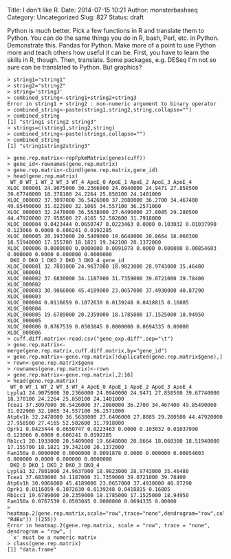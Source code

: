 Title: I don't like R.
Date: 2014-07-15 10:21
Author: monsterbashseq
Category: Uncategorized
Slug: 827
Status: draft

Python is much better. Pick a few functions in R and translate them to
Python. You can do the same things you do in R, bash, Perl, etc. in
Python. Demonstrate this. Pandas for Python. Make more of a point to use
Python more and teach others how useful it can be. First, you have to
learn the skills in R, though. Then, translate. Some packages, e.g.
DESeq I'm not so sure can be translated to Python. But graphics?

    > string1="string1"
    > string2="string2"
    > string='string3'
    > combined_string<-string1+string2+string3
    Error in string1 + string2 : non-numeric argument to binary operator
    > combined_string<-paste(string1,string2,string,collapse="")
    > combined_string
    [1] "string1 string2 string3"
    > strings=c(string1,string2,string)
    > combined_string<-paste(strings,collapse="")
    > combined_string
    [1] "string1string2string3"

    > gene.rep.matrix<-repFpkmMatrix(genes(cuff))
    > gene_id<-rownames(gene.rep.matrix)
    > gene.rep.matrix<-cbind(gene.rep.matrix,gene_id)
    > head(gene.rep.matrix)
     WT_0 WT_1 WT_2 WT_3 WT_4 ApoE_0 ApoE_1 ApoE_2 ApoE_3 ApoE_4
    XLOC_000001 24.9075000 30.2366000 24.0940000 24.9471 27.858500 39.67740000 18.378100 24.2264 25.850100 24.1401000
    XLOC_000002 37.3097000 36.5426000 37.2080000 36.2700 34.467400 49.85490000 31.022900 32.1065 34.557100 36.2571000
    XLOC_000003 32.2478000 36.5638000 27.6496000 27.8085 29.280500 44.47920000 27.958500 27.4165 52.502600 31.7918000
    XLOC_000004 0.0423444 0.0650747 0.0223463 0.0000 0.103032 0.01037990 0.123066 0.0000 0.606241 0.0192285
    XLOC_000005 20.1933000 20.5409000 19.6648000 20.8664 18.060300 18.51940000 17.155700 18.1821 19.342100 20.1372000
    XLOC_000006 0.0000000 0.0000000 0.0091878 0.0000 0.000000 0.00854603 0.000000 0.0000 0.000000 0.0000000
     DKO_0 DKO_1 DKO_2 DKO_3 DKO_4 gene_id
    XLOC_000001 32.7801000 24.9637000 18.9823000 28.9743000 35.46480 XLOC_000001
    XLOC_000002 37.6830000 34.1187000 31.7359000 39.0721000 39.78400 XLOC_000002
    XLOC_000003 30.9066000 45.4189000 23.0657000 37.4930000 40.87290 XLOC_000003
    XLOC_000004 0.0116059 0.1072630 0.0139248 0.0418815 0.16805 XLOC_000004
    XLOC_000005 19.6789000 20.2359000 18.1785000 17.1525000 18.94950 XLOC_000005
    XLOC_000006 0.0767539 0.0503045 0.0000000 0.0694335 0.00000 XLOC_000006
    > cuff.diff.matrix<-read.csv("gene_exp.diff",sep="\t")
    > gene.rep.matrix<-merge(gene.rep.matrix,cuff.diff.matrix,by="gene_id")
    > gene.rep.matrix<-gene.rep.matrix[!duplicated(gene.rep.matrix$gene),]
    > rown<-gene.rep.matrix$gene
    > rownames(gene.rep.matrix)<-rown
    > gene.rep.matrix<-gene.rep.matrix[,2:16]
    > head(gene.rep.matrix)
     WT_0 WT_1 WT_2 WT_3 WT_4 ApoE_0 ApoE_1 ApoE_2 ApoE_3 ApoE_4
    Lypla1 24.9075000 30.2366000 24.0940000 24.9471 27.858500 39.67740000 18.378100 24.2264 25.850100 24.1401000
    Tcea1 37.3097000 36.5426000 37.2080000 36.2700 34.467400 49.85490000 31.022900 32.1065 34.557100 36.2571000
    Atp6v1h 32.2478000 36.5638000 27.6496000 27.8085 29.280500 44.47920000 27.958500 27.4165 52.502600 31.7918000
    Oprk1 0.0423444 0.0650747 0.0223463 0.0000 0.103032 0.01037990 0.123066 0.0000 0.606241 0.0192285
    Rb1cc1 20.1933000 20.5409000 19.6648000 20.8664 18.060300 18.51940000 17.155700 18.1821 19.342100 20.1372000
    Fam150a 0.0000000 0.0000000 0.0091878 0.0000 0.000000 0.00854603 0.000000 0.0000 0.000000 0.0000000
     DKO_0 DKO_1 DKO_2 DKO_3 DKO_4
    Lypla1 32.7801000 24.9637000 18.9823000 28.9743000 35.46480
    Tcea1 37.6830000 34.1187000 31.7359000 39.0721000 39.78400
    Atp6v1h 30.9066000 45.4189000 23.0657000 37.4930000 40.87290
    Oprk1 0.0116059 0.1072630 0.0139248 0.0418815 0.16805
    Rb1cc1 19.6789000 20.2359000 18.1785000 17.1525000 18.94950
    Fam150a 0.0767539 0.0503045 0.0000000 0.0694335 0.00000
    > heatmap.2(gene.rep.matrix,scale="row",trace="none",dendrogram="row",col=colorRampPalette(rev(brewer.pal(9, "RdBu")) )(255))
    Error in heatmap.2(gene.rep.matrix, scale = "row", trace = "none", dendrogram = "row", : 
     `x' must be a numeric matrix
    > class(gene.rep.matrix)
    [1] "data.frame"
